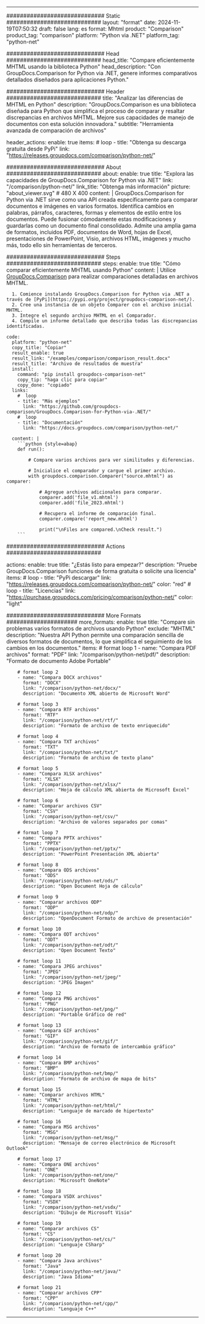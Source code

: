 
---
############################# Static ############################
layout: "format"
date:  2024-11-19T07:50:32
draft: false
lang: es
format: Mhtml
product: "Comparison"
product_tag: "comparison"
platform: "Python via .NET"
platform_tag: "python-net"

############################# Head ############################
head_title: "Compare eficientemente MHTML usando la biblioteca Python"
head_description: "Con GroupDocs.Comparison for Python via .NET, genere informes comparativos detallados diseñados para aplicaciones Python."

############################# Header ############################
title: "Analizar las diferencias de MHTML en Python" 
description: "GroupDocs.Comparison es una biblioteca diseñada para Python que simplifica el proceso de comparar y resaltar discrepancias en archivos MHTML. Mejore sus capacidades de manejo de documentos con esta solución innovadora."
subtitle: "Herramienta avanzada de comparación de archivos" 

header_actions:
  enable: true
  items:
    #  loop
    - title: "Obtenga su descarga gratuita desde PyPi"
      link: "https://releases.groupdocs.com/comparison/python-net/"
      
############################# About ############################
about:
    enable: true
    title: "Explora las capacidades de GroupDocs.Comparison for Python via .NET"
    link: "/comparison/python-net/"
    link_title: "Obtenga más información"
    picture: "about_viewer.svg" # 480 X 400
    content: |
       GroupDocs.Comparison for Python via .NET sirve como una API creada específicamente para comparar documentos e imágenes en varios formatos. Identifica cambios en palabras, párrafos, caracteres, formas y elementos de estilo entre los documentos. Puede fusionar cómodamente estas modificaciones y guardarlas como un documento final consolidado. Admite una amplia gama de formatos, incluidos PDF, documentos de Word, hojas de Excel, presentaciones de PowerPoint, Visio, archivos HTML, imágenes y mucho más, todo ello sin herramientas de terceros.

############################# Steps ############################
steps:
    enable: true
    title: "Cómo comparar eficientemente MHTML usando Python"
    content: |
      Utilice [GroupDocs.Comparison](https://products.groupdocs.com/comparison/python-net/) para realizar comparaciones detalladas en archivos MHTML.
      
      1. Comience instalando GroupDocs.Comparison for Python via .NET a través de [PyPi](https://pypi.org/project/groupdocs-comparison-net/).
      2. Cree una instancia de un objeto Comparer con el archivo inicial MHTML.
      3. Integre el segundo archivo MHTML en el Comparador.
      4. Compile un informe detallado que describa todas las discrepancias identificadas.
   
    code:
      platform: "python-net"
      copy_title: "Copiar"
      result_enable: true
      result_link: "/examples/comparison/comparison_result.docx"
      result_title: "Archivo de resultados de muestra"
      install:
        command: "pip install groupdocs-comparison-net"
        copy_tip: "haga clic para copiar"
        copy_done: "copiado"
      links:
        #  loop
        - title: "Más ejemplos"
          link: "https://github.com/groupdocs-comparison/GroupDocs.Comparison-for-Python-via-.NET/"
        #  loop
        - title: "Documentación"
          link: "https://docs.groupdocs.com/comparison/python-net/"
          
      content: |
        ```python {style=abap}
        def run():

            # Compare varios archivos para ver similitudes y diferencias.

            # Inicialice el comparador y cargue el primer archivo.
            with groupdocs.comparison.Comparer("source.mhtml") as comparer:

                # Agregue archivos adicionales para comparar.
                comparer.add('file_v1.mhtml')
                comparer.add('file_2023.mhtml')

                # Recupera el informe de comparación final.
                comparer.compare('report_new.mhtml')

                print("\nFiles are compared.\nCheck result.")
        ```            

############################# Actions ############################

actions:
  enable: true
  title: "¿Estás listo para empezar?"
  description: "Pruebe GroupDocs.Comparison funciones de forma gratuita o solicite una licencia"
  items:
    #  loop
    - title: "PyPi descargar"
      link: "https://releases.groupdocs.com/comparison/python-net/"
      color: "red"
        #  loop
    - title: "Licencias"
      link: "https://purchase.groupdocs.com/pricing/comparison/python-net/"
      color: "light"


############################# More Formats #####################
more_formats:
    enable: true
    title: "Compare sin problemas varios formatos de archivos usando Python"
    exclude: "MHTML"
    description: "Nuestra API Python permite una comparación sencilla de diversos formatos de documentos, lo que simplifica el seguimiento de los cambios en los documentos."
    items: 
        # format loop 1
        - name: "Compara PDF archivos"
          format: "PDF"
          link: "/comparison/python-net/pdf/"
          description: "Formato de documento Adobe Portable"

        # format loop 2
        - name: "Compara DOCX archivos"
          format: "DOCX"
          link: "/comparison/python-net/docx/"
          description: "Documento XML abierto de Microsoft Word"

        # format loop 3
        - name: "Compara RTF archivos"
          format: "RTF"
          link: "/comparison/python-net/rtf/"
          description: "Formato de archivo de texto enriquecido"

        # format loop 4
        - name: "Compara TXT archivos"
          format: "TXT"
          link: "/comparison/python-net/txt/"
          description: "Formato de archivo de texto plano"

        # format loop 5
        - name: "Compara XLSX archivos"
          format: "XLSX"
          link: "/comparison/python-net/xlsx/"
          description: "Hoja de cálculo XML abierta de Microsoft Excel"

        # format loop 6
        - name: "Comparar archivos CSV"
          format: "CSV"
          link: "/comparison/python-net/csv/"
          description: "Archivo de valores separados por comas"

        # format loop 7
        - name: "Compara PPTX archivos"
          format: "PPTX"
          link: "/comparison/python-net/pptx/"
          description: "PowerPoint Presentación XML abierta"

        # format loop 8
        - name: "Compara ODS archivos"
          format: "ODS"
          link: "/comparison/python-net/ods/"
          description: "Open Document Hoja de cálculo"

        # format loop 9
        - name: "Comparar archivos ODP"
          format: "ODP"
          link: "/comparison/python-net/odp/"
          description: "OpenDocument Formato de archivo de presentación"

        # format loop 10
        - name: "Compara ODT archivos"
          format: "ODT"
          link: "/comparison/python-net/odt/"
          description: "Open Document Texto"

        # format loop 11
        - name: "Compara JPEG archivos"
          format: "JPEG"
          link: "/comparison/python-net/jpeg/"
          description: "JPEG Imagen"

        # format loop 12
        - name: "Compara PNG archivos"
          format: "PNG"
          link: "/comparison/python-net/png/"
          description: "Portable Gráfico de red"

        # format loop 13
        - name: "Compara GIF archivos"
          format: "GIF"
          link: "/comparison/python-net/gif/"
          description: "Archivo de formato de intercambio gráfico"

        # format loop 14
        - name: "Compara BMP archivos"
          format: "BMP"
          link: "/comparison/python-net/bmp/"
          description: "Formato de archivo de mapa de bits"

        # format loop 15
        - name: "Comparar archivos HTML"
          format: "HTML"
          link: "/comparison/python-net/html/"
          description: "Lenguaje de marcado de hipertexto"

        # format loop 16
        - name: "Compara MSG archivos"
          format: "MSG"
          link: "/comparison/python-net/msg/"
          description: "Mensaje de correo electrónico de Microsoft Outlook"

        # format loop 17
        - name: "Compara ONE archivos"
          format: "ONE"
          link: "/comparison/python-net/one/"
          description: "Microsoft OneNote"

        # format loop 18
        - name: "Compara VSDX archivos"
          format: "VSDX"
          link: "/comparison/python-net/vsdx/"
          description: "Dibujo de Microsoft Visio"

        # format loop 19
        - name: "Comparar archivos CS"
          format: "CS"
          link: "/comparison/python-net/cs/"
          description: "Lenguaje CSharp"

        # format loop 20
        - name: "Compara Java archivos"
          format: "Java"
          link: "/comparison/python-net/java/"
          description: "Java Idioma"
          
        # format loop 21
        - name: "Comparar archivos CPP"
          format: "CPP"
          link: "/comparison/python-net/cpp/"
          description: "Lenguaje C++"
---